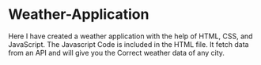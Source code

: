 # Weather-Application
Here I have created a weather application with the help of HTML, CSS, and JavaScript. The Javascript Code is included in the HTML file. It fetch data from an API and will give you the Correct weather data of any city.
